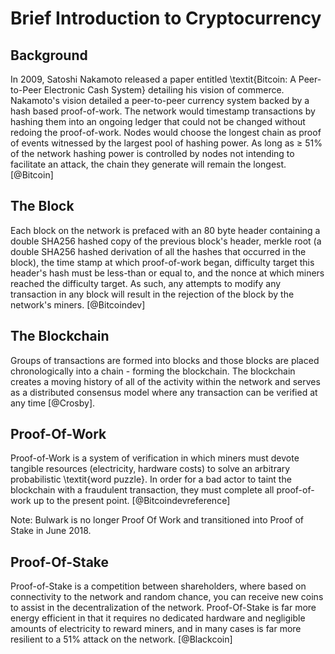 # Brief Introduction to Cryptocurrency

## Background
In 2009, Satoshi Nakamoto released a paper entitled \textit{Bitcoin: A Peer-to-Peer Electronic Cash System} detailing his vision of commerce. Nakamoto's vision detailed a peer-to-peer currency system backed by a hash based proof-of-work. The network would timestamp transactions by hashing them into an ongoing ledger that could not be changed without redoing the proof-of-work. Nodes would choose the longest chain as proof of events witnessed by the largest pool of hashing power. As long as $\geq$ 51% of the network hashing power is controlled by nodes not intending to facilitate an attack, the chain they generate will remain the longest. [@Bitcoin]

## The Block
Each block on the network is prefaced with an 80 byte header containing a double SHA256 hashed copy of the previous block's header, merkle root (a double SHA256 hashed derivation of all the hashes that occurred in the block), the time stamp at which proof-of-work began, difficulty target this header's hash must be less-than or equal to, and the nonce at which miners reached the difficulty target. As such, any attempts to modify any transaction in any block will result in the rejection of the block by the network's miners. [@Bitcoindev]

## The Blockchain
Groups of transactions are formed into blocks and those blocks are placed chronologically into a chain - forming the blockchain. The blockchain creates a moving history of all of the activity within the network and serves as a distributed consensus model where any transaction can be verified at any time [@Crosby].

## Proof-Of-Work
Proof-of-Work is a system of verification in which miners must devote tangible resources (electricity, hardware costs) to solve an arbitrary probabilistic \textit{word puzzle}. In order for a bad actor to taint the blockchain with a fraudulent transaction, they must complete all proof-of-work up to the present point. [@Bitcoindevreference]

Note: Bulwark is no longer Proof Of Work and transitioned into Proof of Stake in June 2018.

## Proof-Of-Stake
Proof-of-Stake is a competition between shareholders, where based on connectivity to the network and random chance, you can receive new coins to assist in the decentralization of the network. Proof-Of-Stake is far more energy efficient in that it requires no dedicated hardware and negligible amounts of electricity to reward miners, and in many cases is far more resilient to a 51% attack on the network. [@Blackcoin]
